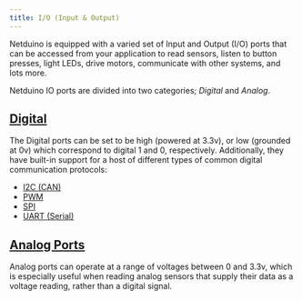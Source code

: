```yaml
---
title: I/O (Input & Output)
---
```


Netduino is equipped with a varied set of Input and Output (I/O) ports that can be accessed from your application to read sensors, listen to button presses, light LEDs, drive motors, communicate with other systems, and lots more.

Netduino IO ports are divided into two categories; _Digital_ and _Analog_. 


## [Digital](Digital/)

The Digital ports can be set to be high (powered at 3.3v), or low (grounded at 0v) which correspond to digital 1 and 0, respectively. Additionally, they have built-in support for a host of different types of common digital communication protocols:

* [I2C (CAN)](Digital/CAN/)
* [PWM](Digital/PWM/)
* [SPI](Digital/SPI/)	
* [UART (Serial)](Digital/UART/)

## [Analog Ports](Analog/)

Analog ports can operate at a range of voltages between 0 and 3.3v, which is especially useful when reading analog sensors that supply their data as a voltage reading, rather than a digital signal.


